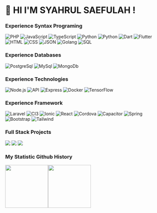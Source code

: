 👋 HI I'M SYAHRUL SAEFULAH !
==

### Experience Syntax Programing

![PHP](https://img.shields.io/badge/-Php-000?&logo=php)
![JavaScript](https://img.shields.io/badge/-JavaScript-000?&logo=JavaScript)
![TypeScript](https://img.shields.io/badge/-TypeScript-000?&logo=TypeScript)
![Python](https://img.shields.io/badge/-Java-000?&logo=java)
![Python](https://img.shields.io/badge/-Python-000?&logo=python)
![Dart](https://img.shields.io/badge/-Dart-000?&logo=Dart&logoColor=0468d7)
![Flutter](https://img.shields.io/badge/-Flutter-000?&logo=Flutter&logoColor=0468d7)
![HTML](https://img.shields.io/badge/-HTML-000?&logo=html)
![CSS](https://img.shields.io/badge/-CSS-000?&logo=css3&logoColor=4384fb)
![JSON](https://img.shields.io/badge/-JSON-000?&logo=JSON&logoColor=d7bc04)
![Golang](https://img.shields.io/badge/-Golang-000?&logo=go)
![SQL](https://img.shields.io/badge/-SQL-000?&logo=MySQL)

### Experience Databases

![PostgreSql](https://img.shields.io/badge/-PostgreSql-000?&logo=postgresql)
![MySql](https://img.shields.io/badge/-MySql-000?&logo=mysql)
![MongoDb](https://img.shields.io/badge/-MongoDb-000?&logo=mongodb)

### Experience Technologies

![Node.js](https://img.shields.io/badge/-Node.js-000?&logo=node.js)
![API](https://img.shields.io/badge/-API-000?&logo=Application-Programming-Interface)
![Express](https://img.shields.io/badge/-Express-000?&logo=Express)
![Docker](https://img.shields.io/badge/-Docker-000?&logo=Docker)
![TensorFlow](https://img.shields.io/badge/-TensorFlow-000?&logo=TensorFlow)

### Experience Framework
![Laravel](https://img.shields.io/badge/-Laravel-000?&logo=laravel)
![CI3](https://img.shields.io/badge/-CI3-000?&logo=codeigniter)
![Ionic](https://img.shields.io/badge/-Ionic-000?&logo=ionic)
![React](https://img.shields.io/badge/-React-000?&logo=React)
![Cordova](https://img.shields.io/badge/-Cordova-000?&logo=apache-cordova)
![Capacitor](https://img.shields.io/badge/-Capacitor-000?&logo=Capacitor)
![Spring](https://img.shields.io/badge/-Spring-000?&logo=Spring)
![Bootstrap](https://img.shields.io/badge/-Bootstrap-000?&logo=Bootstrap)
![Tailwind](https://img.shields.io/badge/-Tailwind-000?&logo=tailwindcss)

### Full Stack Projects

[![](https://img.shields.io/badge/-🌐%20Jasanya.tech-000)](https://jasanya-beta.online)
[![](https://img.shields.io/badge/-🌐%20Rptrarawabuaya.com-000)](https://rptrarawabuaya.com/)
[![](https://img.shields.io/badge/-🌐%20Beban-Shm.com-000)](https://beban-shm-beta.online/)

### My Statistic Github History

<img height="137px" src="https://github-readme-stats.vercel.app/api?username=sahrulprograming&hide_title=true&hide_border=true&show_icons=true&include_all_commits=true&count_private=true&line_height=21&text_color=000&icon_color=000&bg_color=0,ea6161,ffc64d,fffc4d,52fa5a&theme=graywhite" /><img height="137px" src="https://github-readme-stats.vercel.app/api/top-langs/?username=sahrulprograming&hide=html&hide_title=true&hide_border=true&layout=compact&langs_count=8&text_color=000&icon_color=fff&bg_color=0,52fa5a,4dfcff,c64dff&theme=graywhite" />
